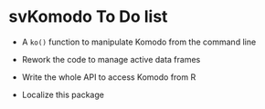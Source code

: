 # svKomodo To Do list

-   A `ko()` function to manipulate Komodo from the command line

-   Rework the code to manage active data frames

-   Write the whole API to access Komodo from R

-   Localize this package
